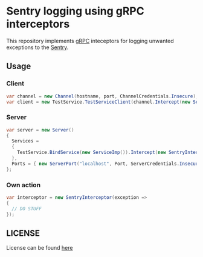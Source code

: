 # Sentry logging using gRPC interceptors
This repository implements [gRPC](https://grpc.io/) inteceptors for logging unwanted exceptions to the [Sentry](https://sentry.io).

## Usage

### Client
```C#
var channel = new Channel(hostname, port, ChannelCredentials.Insecure);
var client = new TestService.TestServiceClient(channel.Intercept(new SentryInterceptor("sentry DSN")));
```

### Server
```C#
var server = new Server()
{
  Services =
  {
    TestService.BindService(new ServiceImp()).Intercept(new SentryInterceptor(action))
  },
  Ports = { new ServerPort("localhost", Port, ServerCredentials.Insecure) }
};
```

### Own action
```C#
var interceptor = new SentryInterceptor(exception =>
{
  // DO STUFF
});
```

## LICENSE
License can be found [here](https://github.com/michalderdak/csharp-grpc-sentry/blob/master/LICENSE)
